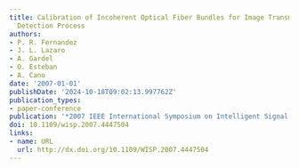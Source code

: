 ```yaml
---
title: Calibration of Incoherent Optical Fiber Bundles for Image Transmission. Fibers
  Detection Process
authors:
- P. R. Fernandez
- J. L. Lazaro
- A. Gardel
- O. Esteban
- A. Cano
date: '2007-01-01'
publishDate: '2024-10-18T09:02:13.997762Z'
publication_types:
- paper-conference
publication: '*2007 IEEE International Symposium on Intelligent Signal Processing*'
doi: 10.1109/wisp.2007.4447504
links:
- name: URL
  url: http://dx.doi.org/10.1109/WISP.2007.4447504
---
```


